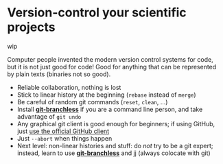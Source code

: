 # Version-control your scientific projects

wip

Computer people invented the modern version control systems for code,
but it is not just good for code!
Good for anything that can be represented by plain texts (binaries not so good).

- Reliable collaboration, nothing is lost
- Stick to linear history at the beginning (`rebase` instead of `merge`)
- Be careful of random git commands (`reset`, `clean`, ...)
- Install [**git-branchless**](https://github.com/arxanas/git-branchless) if you are a command line person, and take advantage of `git undo`
- Any graphical git client is good enough for beginners; if using GitHub, just [use the official GitHub client](https://member.ipmu.jp/yuji.tachikawa/misc/overleaf-git.html)
- Just `--abort` when things happen
- Next level: non-linear histories and stuff: do _not_ try to be a git expert; instead, learn to use [**git-branchless**](https://github.com/arxanas/git-branchless) and [jj](https://steveklabnik.github.io/jujutsu-tutorial/) (always colocate with git)
